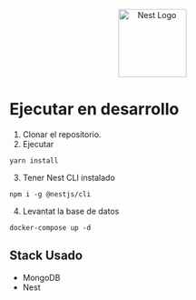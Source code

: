 <p align="center">
  <a href="http://nestjs.com/" target="blank"><img src="https://nestjs.com/img/logo-small.svg" width="120" alt="Nest Logo" /></a>
</p>

# Ejecutar en desarrollo

1. Clonar el repositorio.
2. Ejecutar
```
yarn install
```
3. Tener Nest CLI instalado
```
npm i -g @nestjs/cli
```

4. Levantat la base de datos
```
docker-compose up -d
```

## Stack Usado
* MongoDB
* Nest